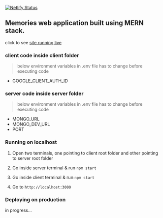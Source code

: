 [![Netlify Status](https://api.netlify.com/api/v1/badges/3d46168b-2523-4286-b2f7-137a9d5ddd9e/deploy-status)](https://app.netlify.com/sites/ark-memories/deploys)

## Memories web application built using MERN stack.

click to see [site running live](https://ark-memories.netlify.app/)


### client code inside client folder

> below environment variables in .env file has to change before executing code

-   GOOGLE_CLIENT_AUTH_ID


### server code inside server folder

> below environment variables in .env file has to change before executing code

-   MONGO_URL
-   MONGO_DEV_URL
-   PORT

### Running on localhost

1.  Open two terminals, one pointing to client root folder and other pointing to server root folder

2.  Go inside server terminal & run `npm start`

3.  Go inside client terminal & run `npm start`

4.  Go to `http://localhost:3000`

### Deploying on production

in progress...
